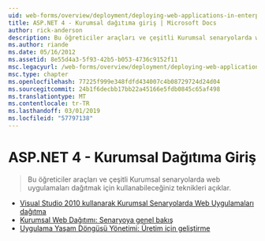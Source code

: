 ```yaml
---
uid: web-forms/overview/deployment/deploying-web-applications-in-enterprise-scenarios/index
title: ASP.NET 4 - Kurumsal dağıtıma giriş | Microsoft Docs
author: rick-anderson
description: Bu öğreticiler araçları ve çeşitli Kurumsal senaryolarda web uygulamaları dağıtmak için kullanabileceğiniz teknikleri açıklar.
ms.author: riande
ms.date: 05/16/2012
ms.assetid: 8e55d4a3-5f93-42b5-b053-4736c9152f11
msc.legacyurl: /web-forms/overview/deployment/deploying-web-applications-in-enterprise-scenarios
msc.type: chapter
ms.openlocfilehash: 77225f999e348fdfd434007c4b08729724d24d04
ms.sourcegitcommit: 24b1f6decbb17bb22a45166e5fdb0845c65af498
ms.translationtype: MT
ms.contentlocale: tr-TR
ms.lasthandoff: 03/01/2019
ms.locfileid: "57797138"
---
```

<a name="aspnet-4---enterprise-deployment-introduction"></a>ASP.NET 4 - Kurumsal Dağıtıma Giriş
====================
> Bu öğreticiler araçları ve çeşitli Kurumsal senaryolarda web uygulamaları dağıtmak için kullanabileceğiniz teknikleri açıklar.


- [Visual Studio 2010 kullanarak Kurumsal Senaryolarda Web Uygulamaları dağıtma](deploying-web-applications-in-enterprise-scenarios.md)
- [Kurumsal Web Dağıtımı: Senaryoya genel bakış](enterprise-web-deployment-scenario-overview.md)
- [Uygulama Yaşam Döngüsü Yönetimi: Üretim için geliştirme](application-lifecycle-management-from-development-to-production.md)
